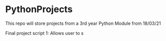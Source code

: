 # PythonProjects
This repo will store projects from a 3rd year Python Module from 18/03/21

Final project script 1: Allows user to s
